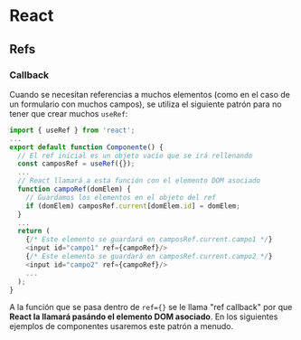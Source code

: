 # React
## Refs
### Callback

Cuando se necesitan referencias a muchos elementos (como en el caso de un formulario con muchos campos), se utiliza el siguiente patrón para no tener que crear muchos `useRef`:

```js
import { useRef } from 'react';
...
export default function Componente() {
  // El ref inicial es un objeto vacío que se irá rellenando
  const camposRef = useRef({});
  ...
  // React llamará a esta función con el elemento DOM asociado
  function campoRef(domElem) {
    // Guardamos los elementos en el objeto del ref
    if (domElem) camposRef.current[domElem.id] = domElem;
  }
  ...
  return (
    {/* Este elemento se guardará en camposRef.current.campo1 */}
    <input id="campo1" ref={campoRef}/>
    {/* Este elemento se guardará en camposRef.current.campo2 */}
    <input id="campo2" ref={campoRef}/>
    ...
  );
}
```

A la función que se pasa dentro de `ref={}` se le llama "ref callback" por que **React la llamará pasándo el elemento DOM asociado**. En los siguientes ejemplos de componentes usaremos este patrón a menudo.

